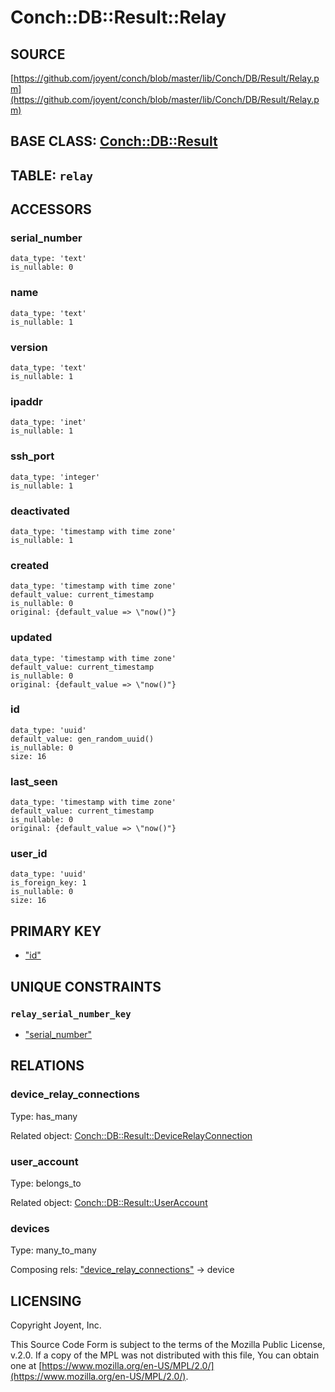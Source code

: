 # Conch::DB::Result::Relay

## SOURCE

[https://github.com/joyent/conch/blob/master/lib/Conch/DB/Result/Relay.pm](https://github.com/joyent/conch/blob/master/lib/Conch/DB/Result/Relay.pm)

## BASE CLASS: [Conch::DB::Result](../modules/Conch%3A%3ADB%3A%3AResult)

## TABLE: `relay`

## ACCESSORS

### serial\_number

```
data_type: 'text'
is_nullable: 0
```

### name

```
data_type: 'text'
is_nullable: 1
```

### version

```
data_type: 'text'
is_nullable: 1
```

### ipaddr

```
data_type: 'inet'
is_nullable: 1
```

### ssh\_port

```
data_type: 'integer'
is_nullable: 1
```

### deactivated

```
data_type: 'timestamp with time zone'
is_nullable: 1
```

### created

```
data_type: 'timestamp with time zone'
default_value: current_timestamp
is_nullable: 0
original: {default_value => \"now()"}
```

### updated

```
data_type: 'timestamp with time zone'
default_value: current_timestamp
is_nullable: 0
original: {default_value => \"now()"}
```

### id

```
data_type: 'uuid'
default_value: gen_random_uuid()
is_nullable: 0
size: 16
```

### last\_seen

```
data_type: 'timestamp with time zone'
default_value: current_timestamp
is_nullable: 0
original: {default_value => \"now()"}
```

### user\_id

```
data_type: 'uuid'
is_foreign_key: 1
is_nullable: 0
size: 16
```

## PRIMARY KEY

- ["id"](#id)

## UNIQUE CONSTRAINTS

### `relay_serial_number_key`

- ["serial\_number"](#serial_number)

## RELATIONS

### device\_relay\_connections

Type: has\_many

Related object: [Conch::DB::Result::DeviceRelayConnection](../modules/Conch%3A%3ADB%3A%3AResult%3A%3ADeviceRelayConnection)

### user\_account

Type: belongs\_to

Related object: [Conch::DB::Result::UserAccount](../modules/Conch%3A%3ADB%3A%3AResult%3A%3AUserAccount)

### devices

Type: many\_to\_many

Composing rels: ["device\_relay\_connections"](#device_relay_connections) -> device

## LICENSING

Copyright Joyent, Inc.

This Source Code Form is subject to the terms of the Mozilla Public License,
v.2.0. If a copy of the MPL was not distributed with this file, You can obtain
one at [https://www.mozilla.org/en-US/MPL/2.0/](https://www.mozilla.org/en-US/MPL/2.0/).
